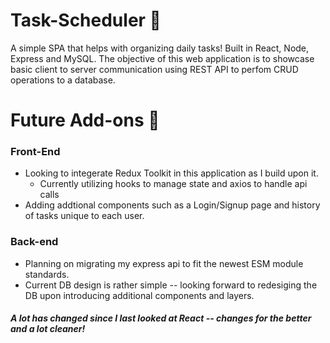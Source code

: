 # Task-Scheduler 📆

A simple SPA that helps with organizing daily tasks! Built in React, Node, Express and MySQL. The objective of this web application is to showcase basic client to server communication using REST API to perfom CRUD operations to a database. 


# Future Add-ons 📝
### Front-End ###
* Looking to integerate Redux Toolkit in this application as I build upon it.
  * Currently utilizing hooks to manage state and axios to handle api calls
* Adding addtional components such as a Login/Signup page and history of tasks unique to each user.

### Back-end ### 
* Planning on migrating my express api to fit the newest ESM module standards. 
* Current DB design is rather simple  -- looking forward to redesiging the DB upon introducing additional components and layers.


##### A lot has changed since I last looked at React -- changes for the better and a lot cleaner!  #####
